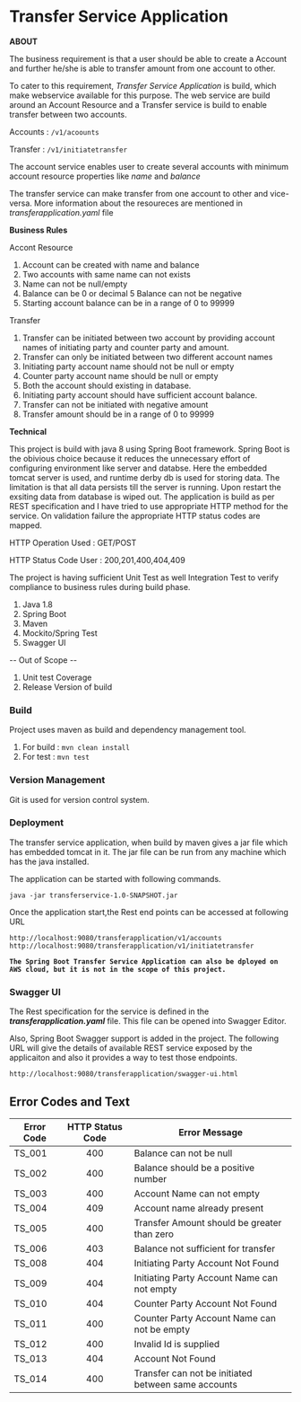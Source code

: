 # Transfer Service Application

**ABOUT**

The business requirement is that a user should be able to create a Account and further he/she is able to transfer amount from one account
to other. 

To cater to this requirement, *Transfer Service Application* is build, which make webservice available for this purpose.
The web service are build around an Account Resource and a Transfer service is build to enable transfer between two accounts.

Accounts : `/v1/acoounts`

Transfer : `/v1/initiatetransfer`

The account service enables user to create several accounts with minimum account resource properties like _name_ and _balance_

The transfer service can make transfer from one account to other and vice-versa.
More information about the resoureces are mentioned in _transferapplication.yaml_ file

**Business Rules**

Accont Resource
1. Account can be created with name and balance
2. Two accounts with same name can not exists
3. Name can not be null/empty
4. Balance can be 0 or decimal
5  Balance can not be negative
6. Starting account balance can be in a range of 0  to 99999

Transfer
1. Transfer can be initiated between two account by providing account names of initiating party and counter party and amount.
2. Transfer can only be initiated between two different account names
3. Initiating party account name should not be null or empty
4. Counter party account name should be null or empty
5. Both the account should existing in database.
6. Initiating party account should have sufficient account balance.
7. Transfer can not be initiated with negative amount 
8. Transfer amount should be in a range of 0 to 99999


**Technical**

This project is build with java 8 using Spring Boot framework. Spring Boot is the obivious choice
because it reduces the unnecessary effort of configuring environment like server and databse.
Here the embedded tomcat server is used, and runtime derby db is used for storing data.
The limitation is that all data persists till the server is running. Upon restart the exsiting data from 
database is wiped out.
The application is build as per REST specification and I have tried to use appropriate HTTP method for the service.
On validation failure the appropriate HTTP status codes are mapped.

HTTP Operation Used : GET/POST

HTTP Status Code User : 200,201,400,404,409

The project is having sufficient Unit Test as well Integration Test to verify compliance 
to business rules during build phase.



1. Java 1.8
2. Spring Boot
3. Maven
4. Mockito/Spring Test
5. Swagger UI

-- Out of Scope --

1. Unit test Coverage
2. Release Version of build

### Build

Project uses maven as build and dependency management tool.

1) For build : `mvn clean install`
2) For test : `mvn test`


### Version Management
Git is used for version control system.

### Deployment
The transfer service application, when build by maven gives a jar file which has embedded tomcat in it.
The jar file can be run from any machine which has the java installed.

The application can be started with following commands.

`java -jar transferservice-1.0-SNAPSHOT.jar`

Once the application start,the Rest end points can be accessed at following URL 

`http://localhost:9080/transferapplication/v1/accounts`
`http://localhost:9080/transferapplication/v1/initiatetransfer` 



**`The Spring Boot Transfer Service Application can also be dployed on AWS cloud, but it is not in the scope of this project.`**


### Swagger UI


The Rest specification for the service is defined in the **_transferapplication.yaml_** file. This file can be opened into Swagger Editor.

Also, Spring Boot Swagger support is added in the project. The following URL
will give the details of available REST service exposed by the applicaiton and also it provides a 
way to test those endpoints.

`http://localhost:9080/transferapplication/swagger-ui.html` 

## Error Codes and Text 

|Error Code | HTTP Status Code | Error Message  |
| --------  |:-------------:| -----|
|TS_001 |400|   Balance can not be null
|TS_002	|400|   Balance should be a positive number
|TS_003	|400|   Account Name can not empty
|TS_004 |409|	Account name already present
|TS_005	|400|	Transfer Amount should be greater than zero
|TS_006	|403|	Balance not sufficient for transfer
|TS_008	|404|	Initiating Party Account Not Found
|TS_009	|404|	Initiating Party Account Name can not empty
|TS_010	|404|	Counter Party Account Not Found
|TS_011	|400|	Counter Party Account Name can not be empty
|TS_012	|400|	Invalid Id is supplied
|TS_013	|404|	Account Not Found
|TS_014	|400|	Transfer can not be initiated between same accounts


 
